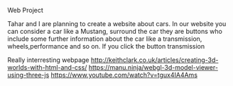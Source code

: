 Web Project

Tahar and I are planning to create a website about cars.
In our website you can consider a car like a Mustang, surround the car they are buttons who include some further information about the car like a transmission, wheels,performance and so on. If you click the button transmission 

Really interresting webpage http://keithclark.co.uk/articles/creating-3d-worlds-with-html-and-css/
https://manu.ninja/webgl-3d-model-viewer-using-three-js
https://www.youtube.com/watch?v=tgux4IA4Ams
